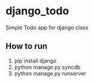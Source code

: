 django_todo
===========

Simple Todo app for django class


How to run
----------

1. pip install django
2. python manage.py syncdb
3. python manage.py runserver
